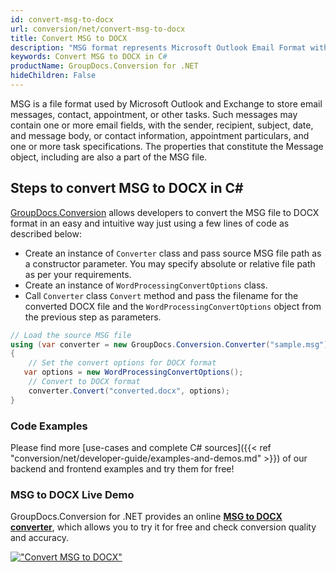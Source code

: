 ```yaml
---
id: convert-msg-to-docx
url: conversion/net/convert-msg-to-docx
title: Convert MSG to DOCX
description: "MSG format represents Microsoft Outlook Email Format with .msg extension. Learn how to convert MSG to DOCX file programmatically in C# language using GroupDocs.Conversion for .NET library."
keywords: Convert MSG to DOCX in C#
productName: GroupDocs.Conversion for .NET
hideChildren: False
---
```


MSG is a file format used by Microsoft Outlook and Exchange to store email messages, contact, appointment, or other tasks. Such messages may contain one or more email fields, with the sender, recipient, subject, date, and message body, or contact information, appointment particulars, and one or more task specifications. The properties that constitute the Message object, including are also a part of the MSG file.

## Steps to convert MSG to DOCX in C#

[GroupDocs.Conversion](https://products.groupdocs.com/conversion/net) allows developers to convert the MSG file to DOCX format in an easy and intuitive way just using a few lines of code as described below:

* Create an instance of `Converter` class and pass source MSG file path as a constructor parameter. You may specify absolute or relative file path as per your requirements. 
* Create an instance of `WordProcessingConvertOptions` class.
* Call `Converter` class `Convert` method and pass the filename for the converted DOCX file and the `WordProcessingConvertOptions` object from the previous step as parameters.

```csharp
// Load the source MSG file
using (var converter = new GroupDocs.Conversion.Converter("sample.msg"))
{
    // Set the convert options for DOCX format
   var options = new WordProcessingConvertOptions();
    // Convert to DOCX format
    converter.Convert("converted.docx", options);
}
```

### Code Examples

Please find more [use-cases and complete C# sources]({{< ref "conversion/net/developer-guide/examples-and-demos.md" >}}) of our backend and frontend examples and try them for free!

### MSG to DOCX Live Demo

GroupDocs.Conversion for .NET provides an online [**MSG to DOCX converter**](https://products.groupdocs.app/conversion/msg-to-docx), which allows you to try it for free and check conversion quality and accuracy.

[!["Convert MSG to DOCX"](conversion/net/images/convert-to-docx/convert-msg-to-docx.png)](https://products.groupdocs.app/conversion/msg-to-docx)